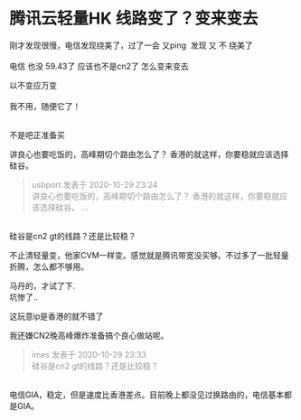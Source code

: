 # 腾讯云轻量HK 线路变了？变来变去


刚才发现很慢，电信发现绕美了，过了一会 又ping&nbsp;&nbsp;发现 又 不 绕美了<br />
<br />
电信 也没 59.43了 应该也不是cn2了 怎么变来变去

以不变应万变<br />
<br />
我不用，随便它了！<br />
<br />
<img src="static/image/smiley/default/lol.gif" smilieid="12" border="0" alt="" /><img src="static/image/smiley/default/lol.gif" smilieid="12" border="0" alt="" /><img src="static/image/smiley/default/lol.gif" smilieid="12" border="0" alt="" />

不是吧正准备买

讲良心也要吃饭的，高峰期切个路由怎么了？ 香港的就这样，你要稳就应该选择硅谷。

<div class="quote"><blockquote><font color="#999999">usbport 发表于 2020-10-29 23:24</font><br />
<font color="#999999">讲良心也要吃饭的，高峰期切个路由怎么了？ 香港的就这样，你要稳就应该选择硅谷。 ...</font></blockquote></div><br />
硅谷是cn2 gt的线路？还是比较稳？

不止清轻量变，他家CVM一样变。感觉就是腾讯带宽没买够。不过多了一批轻量折腾，怎么都不够用。<img src="static/image/smiley/default/lol.gif" smilieid="12" border="0" alt="" />

马丹的，才试了下.<br />
坑惨了..

这玩意ip是香港的就不错了<img id="aimg_XG4G4" onclick="zoom(this, this.src, 0, 0, 0)" class="zoom" src="https://cdn.jsdelivr.net/gh/hishis/forum-master/public/images/patch.gif" onmouseover="img_onmouseoverfunc(this)" onload="thumbImg(this)" border="0" alt="" />

我还嫌CN2晚高峰爆炸准备搞个良心做站呢。<img id="aimg_D888v" onclick="zoom(this, this.src, 0, 0, 0)" class="zoom" src="https://cdn.jsdelivr.net/gh/hishis/forum-master/public/images/patch.gif" onmouseover="img_onmouseoverfunc(this)" onload="thumbImg(this)" border="0" alt="" />

<div class="quote"><blockquote><font color="#999999">imes 发表于 2020-10-29 23:33</font><br />
<font color="#999999">硅谷是cn2 gt的线路？还是比较稳？</font></blockquote></div><br />
电信GIA，稳定，但是速度比香港差点。目前晚上都没见过换路由的，电信基本都是GIA。
